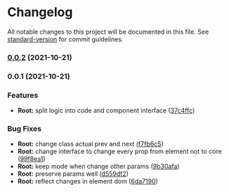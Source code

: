 # Changelog

All notable changes to this project will be documented in this file. See [standard-version](https://github.com/conventional-changelog/standard-version) for commit guidelines.

### [0.0.2](https://github.com/kappys1/carousel-wc/compare/v0.0.1...v0.0.2) (2021-10-21)

### 0.0.1 (2021-10-21)


### Features

* **Root:** split logic into code and component interface ([37c4ffc](https://github.com/kappys1/carousel-wc/commit/37c4ffcc85ce0a7e276122d6e2e33d9b9c450255))


### Bug Fixes

* **Root:** change class actual prev and next ([f7fb6c5](https://github.com/kappys1/carousel-wc/commit/f7fb6c53cb3ac40781fc49d59190fbe6b0bfb845))
* **Root:** change interface to change every prop from element not to core ([99f8ea1](https://github.com/kappys1/carousel-wc/commit/99f8ea1c96321c7ed2b042f467af79402b491fe9))
* **Root:** keep mode when change other params ([9b30afa](https://github.com/kappys1/carousel-wc/commit/9b30afac4307443d81b652d97fb9f0095ab91203))
* **Root:** preserve params well ([d559df2](https://github.com/kappys1/carousel-wc/commit/d559df2d4ff7cc2ce4a32944431359553433adcc))
* **Root:** reflect changes in element dom ([6da7190](https://github.com/kappys1/carousel-wc/commit/6da7190309b6f8d961a2bb6d05d7f37031088521))
